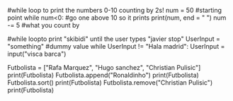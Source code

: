 #while loop to print the numbers 0-10 counting by 2s!
num = 50 #starting point
while num<0: #go one above 10 so it prints
    print(num, end = " ")
    num -= 5 #what you count by
    
#while loopto print "skibidi" until the user types "javier stop"
UserInput = "something" #dummy value
while UserInput != "Hala madrid":
    UserInput = input("visca barca")
    

Futbolista = ["Rafa Marquez", "Hugo sanchez", "Christian Pulisic"]
print(Futbolista)
Futbolista.append("Ronaldinho")
print(Futbolista)
Futbolista.sort()
print(Futbolista)
Futbolista.remove("Christian Pulisic")
print(Futbolista)
